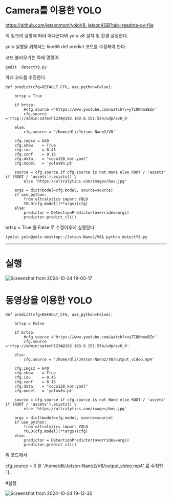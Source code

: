 # Camera를 이용한 YOLO
<https://github.com/jetsonmom/yoloV8_jetson4GB?tab=readme-ov-file>

위 링크의 설명에 따라 아나콘다와 yolo v8 설치 및 환경 설정한다.

yolo 실행을 위해서는 line88 def predict 코드를 수정해야 한다.

코드 불러오기는 아래 명령어

```
gedit  detectY8.py
```

아래 코드를 수정한다.

```
def predict(cfg=DEFAULT_CFG, use_python=False):
   
    brtsp = True
	
    if brtsp: 
		#cfg.source ='https://www.youtube.com/watch?v=yTIQMnnaBZo'
        cfg.source ='rtsp://admin:satech1234@192.168.0.151:554/udp/av0_0'
       
    else:
        cfg.source = '/home/dli/Jetson-Nano2/V8'
        
    cfg.imgsz = 640
    cfg.show    = True    
    cfg.iou     = 0.45
    cfg.conf    = 0.15
    cfg.data    = "coco128_kor.yaml"
    cfg.model   = 'yolov8n.pt'

    source = cfg.source if cfg.source is not None else ROOT / 'assets' if (ROOT / 'assets').exists() \
        else 'https://ultralytics.com/images/bus.jpg'

    args = dict(model=cfg.model, source=source)
    if use_python:
        from ultralytics import YOLO
        YOLO(cfg.model)(**args)(cfg)
    else:
        predictor = DetectionPredictor(overrides=args)
        predictor.predict_cli()
```

brtsp = True 를 False 로 수정이후에 실행한다.

```
(yolo) yolo@yolo-desktop:~/Jetson-Nano2/V8$ python detectY8.py
```

---

# 실행

![Screenshot from 2024-10-24 19-00-17](https://github.com/user-attachments/assets/ed5e8708-2f9a-47ec-b3f8-fc5aff0b150e)

# 동영상을 이용한 YOLO

```
def predict(cfg=DEFAULT_CFG, use_python=False):
   
    brtsp = False
	
    if brtsp: 
		#cfg.source ='https://www.youtube.com/watch?v=yTIQMnnaBZo'
        cfg.source ='rtsp://admin:satech1234@192.168.0.151:554/udp/av0_0'
       
    else:
        cfg.source = '/home/dli/Jetson-Nano2/V8/output_video.mp4'
        
    cfg.imgsz = 640
    cfg.show    = True    
    cfg.iou     = 0.45
    cfg.conf    = 0.15
    cfg.data    = "coco128_kor.yaml"
    cfg.model   = 'yolov8n.pt'

    source = cfg.source if cfg.source is not None else ROOT / 'assets' if (ROOT / 'assets').exists() \
        else 'https://ultralytics.com/images/bus.jpg'

    args = dict(model=cfg.model, source=source)
    if use_python:
        from ultralytics import YOLO
        YOLO(cfg.model)(**args)(cfg)
    else:
        predictor = DetectionPredictor(overrides=args)
        predictor.predict_cli()
```

위 코드에서 

cfg.source = 0 을 '/home/dli/Jetson-Nano2/V8/output_video.mp4' 로 수정한다.

#실행

![Screenshot from 2024-10-24 19-12-30](https://github.com/user-attachments/assets/93c0b675-c231-42ff-8c41-76b95f8ad3d6)





